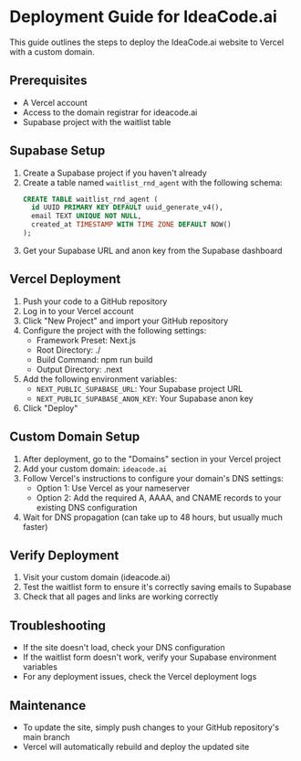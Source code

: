 # Deployment Guide for IdeaCode.ai

This guide outlines the steps to deploy the IdeaCode.ai website to Vercel with a custom domain.

## Prerequisites

- A Vercel account
- Access to the domain registrar for ideacode.ai
- Supabase project with the waitlist table

## Supabase Setup

1. Create a Supabase project if you haven't already
2. Create a table named `waitlist_rnd_agent` with the following schema:
   ```sql
   CREATE TABLE waitlist_rnd_agent (
     id UUID PRIMARY KEY DEFAULT uuid_generate_v4(),
     email TEXT UNIQUE NOT NULL,
     created_at TIMESTAMP WITH TIME ZONE DEFAULT NOW()
   );
   ```
3. Get your Supabase URL and anon key from the Supabase dashboard

## Vercel Deployment

1. Push your code to a GitHub repository
2. Log in to your Vercel account
3. Click "New Project" and import your GitHub repository
4. Configure the project with the following settings:
   - Framework Preset: Next.js
   - Root Directory: ./
   - Build Command: npm run build
   - Output Directory: .next
5. Add the following environment variables:
   - `NEXT_PUBLIC_SUPABASE_URL`: Your Supabase project URL
   - `NEXT_PUBLIC_SUPABASE_ANON_KEY`: Your Supabase anon key
6. Click "Deploy"

## Custom Domain Setup

1. After deployment, go to the "Domains" section in your Vercel project
2. Add your custom domain: `ideacode.ai`
3. Follow Vercel's instructions to configure your domain's DNS settings:
   - Option 1: Use Vercel as your nameserver
   - Option 2: Add the required A, AAAA, and CNAME records to your existing DNS configuration
4. Wait for DNS propagation (can take up to 48 hours, but usually much faster)

## Verify Deployment

1. Visit your custom domain (ideacode.ai)
2. Test the waitlist form to ensure it's correctly saving emails to Supabase
3. Check that all pages and links are working correctly

## Troubleshooting

- If the site doesn't load, check your DNS configuration
- If the waitlist form doesn't work, verify your Supabase environment variables
- For any deployment issues, check the Vercel deployment logs

## Maintenance

- To update the site, simply push changes to your GitHub repository's main branch
- Vercel will automatically rebuild and deploy the updated site